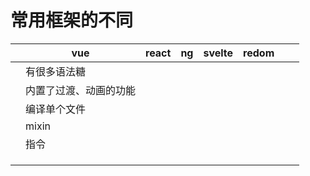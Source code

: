 # 常用框架的不同
||vue|react|ng|svelte|redom|||
|-|-|-|-|-|-|-|-|
||有很多语法糖|||||||
||内置了过渡、动画的功能|||||||
||编译单个文件|||||||
||mixin|||||||
||指令|||||||
|||||||||
|||||||||
|||||||||
